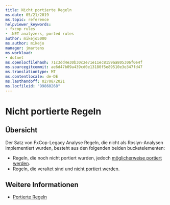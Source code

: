 ```yaml
---
title: Nicht portierte Regeln
ms.date: 05/21/2019
ms.topic: reference
helpviewer_keywords:
- fxcop rules
- .NET analyzers, ported rules
author: mikejo5000
ms.author: mikejo
manager: jmartens
ms.workload:
- dotnet
ms.openlocfilehash: 71c3dd4e30b30c2e71e11ec8159aa805306f0e4f
ms.sourcegitcommit: ae6d47b09a439cd0e13180f5e89510e3e347fd47
ms.translationtype: MT
ms.contentlocale: de-DE
ms.lasthandoff: 02/08/2021
ms.locfileid: "99860268"
---
```

# <a name="unported-rules"></a>Nicht portierte Regeln

## <a name="overview"></a>Übersicht

Der Satz von FxCop-Legacy Analyse Regeln, die nicht als Roslyn-Analysen implementiert wurden, besteht aus den folgenden beiden bucketelementen:
- Regeln, die noch nicht portiert wurden, jedoch [möglicherweise portiert werden](fxcop-unported-rules-may-get-ported.md).
- Regeln, die veraltet sind und [nicht portiert werden](fxcop-unported-deprecated-rules.md).

## <a name="see-also"></a>Weitere Informationen

- [Portierte Regeln](fxcop-rule-port-status.md)
